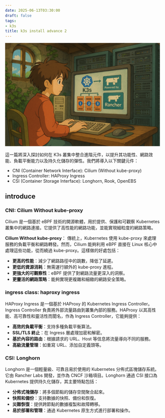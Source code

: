 ```yaml
---
date: 2025-06-13T03:30:00
draft: false
tags:
- k3s
title: k3s install advance 2
---
```

![alt](images/banner.png)  

<!--more-->
這一篇將深入探討如何在 K3s 叢集中整合進階元件，以提升其功能性、網路效能、負載平衡能力以及持久化儲存的彈性。我們將導入以下關鍵元件：

- CNI (Container Network Interface): Cilium (Without kube-proxy)
- Ingress Controller: HAProxy Ingress
- CSI (Container Storage Interface): Longhorn, Rook, OpenEBS

## introduce
### CNI: Cilium Without kube-proxy
Cilium 是一個基於 eBPF 技術的開源軟體，用於提供、保護和可觀察 Kubernetes 叢集中的網路連接。它提供了高性能的網路功能，並能實現細粒度的網路策略。

**Cilium Without kube-proxy**：
傳統上，Kubernetes 使用 kube-proxy 來處理服務的負載平衡和網路轉發。然而，Cilium 能夠利用 eBPF 直接在 Linux 核心中處理這些功能，從而繞過 kube-proxy。這樣做的好處包括：  
- **更高的性能**：減少了網路路徑中的跳數，降低了延遲。
- **更低的資源消耗**：無需運行額外的 kube-proxy 進程。
- **更強大的可觀察性**：eBPF 提供了對網路流量更深入的洞察。
- **更靈活的網路策略**：能夠實現更複雜和細緻的網路安全策略。

### ingress class: haproxy ingress
HAProxy Ingress 是一個基於 HAProxy 的 Kubernetes Ingress Controller。Ingress Controller 負責將外部流量路由到叢集內部的服務。HAProxy 以其高性能、高可靠性和靈活性而聞名，作為 Ingress Controller，它能夠提供：
- **高效的負載平衡**：支持多種負載平衡算法。
- **SSL/TLS 終止**：在 Ingress 層處理加密和解密。
- **基於內容的路由**：根據請求的 URL、Host 等信息將流量導向不同的服務。
- **高級流量管理**：如重寫 URL、添加自定義頭等。

### CSI: Longhorn
Longhorn 是一個輕量級、可靠且易於使用的 Kubernetes 分佈式區塊儲存系統。它由 Rancher Labs 開發，並作為 CNCF 沙箱項目。Longhorn 通過 CSI 接口為 Kubernetes 提供持久化儲存，其主要特點包括：
- **分佈式塊儲存**：將多個節點的儲存空間聚合起來。
- **快照和備份**：支持數據的快照、備份和恢復。
- **災難恢復**：提供跨節點的數據複製和故障轉移。
- **易於部署和管理**：通過 Kubernetes 原生方式進行部署和操作。

